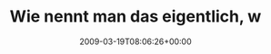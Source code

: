 ---
retweeted: false
source: <a href="http://twitter.com" rel="nofollow">Twitter Web Client</a>
entities:
  hashtags:
  - text: wg
    indices:
    - '124'
    - '127'
  symbols: []
  user_mentions: []
  urls: []
display_text_range:
- '0'
- '127'
favorite_count: '0'
id_str: '1353311664'
truncated: false
retweet_count: '0'
id: '1353311664'
created_at: Thu Mar 19 08:06:26 +0000 2009
favorited: false
full_text: 'Wie nennt man das eigentlich, wenn ein Zivi verpennt? Er kommt ja zu spät,
  aber nicht zur ''Arbeit'' - im eigentlichen Sinne. #wg'
lang: de
tags:
- wg
- pesos:twitter
date: '2009-03-19T08:06:26+00:00'
src: https://twitter.com/bascht/status/1353311664
original_url: https://twitter.com/bascht/status/1353311664
type: twitter_tweet
text: 'Wie nennt man das eigentlich, wenn ein Zivi verpennt? Er kommt ja zu spät,
  aber nicht zur ''Arbeit'' - im eigentlichen Sinne. #wg'
title: Wie nennt man das eigentlich, w

---